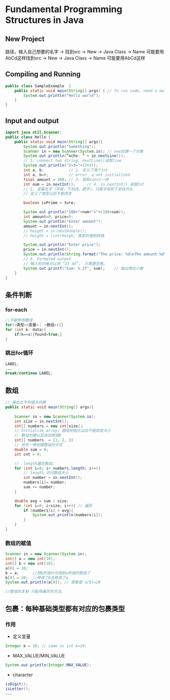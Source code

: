 # Fundamental Programming Structures in Java
## New Project
路径，输入自己想要的名字 -> 找到src -> New -> Java Class -> Name 可能要用AbCd这样找到src -> New -> Java Class -> Name 可能要用AbCd这样
## Compiling and Running
```java
public class SampleExample  {
    public static void main(String[] args) { // To run code, need a main method
        System.out.println("Hello world");
    }
}
```
## Input and output
```java
import java.util.Scanner;
public class Hello {
    public static void main(String[] args){
        System.out.println("Something");
        Scanner in = new Scanner(System.in); // new创建一个对象
        System.out.println(“echo: ” + in.nextLine());
		// 1. connect two string, nextLine()读取line
		System.out.println("2+3="+(2+3));
		int a, b; 			// 2. 定义了两个int
		int a, b=0; 		// error. a not initialised.
		final amount = 100; // 3. 就和const一样
		int num = in.nextInt(); 	// 4. in.nextInt() 读取Int
		// 5. 变量名字（字母，下划线，数字）。只能字母和下划线开头
		// 定义了类型以后不能改变 

		boolean isPrime = ture;

		System.out.println("100+"+num+"="+(100+num));
		int amount=0, price=0;
		System.out.println("Enter amount");
		amount = in.nextInt();
		// height = in.nextDouble();
		// height = (int)heigh; 类型的强制转换

		System.out.println("Enter price");
		price = in.nextInt();
		System.out.println(String.format("The price: %d\nThe amount:%d\n", price,amount));
		// 6. Formated output
		// 输入的时候可以用 “23 44”。 只需要空格。
		System.out.printf("Sum: %.2f", sum); 	// 输出两位小数
    }
}
```
## 条件判断
### for-each
```java
//不能修改数组
for(<类型><变量>： <数组>){}
for (int k: data){
	if(k==x){found=true;} 
}
```
### 跳出for循环
```java
LABEL:
...
break/continue LABEL;
```
## 数组
```java
// 输出比平均值大的数
public static void main(String[] args){
	
	Scanner in = new Scanner(System.in);	
	int size = in.nextInt();
	int[] numbers = new int[size]；    
	// Initialise array; 数组初始化以后不能改变大小
	// 数组创建以后自动赋值0
	int[] numbers  = {1, 2, 3}		
	// 另外一种创建数组的方式
	double sum = 0;
	int cnt = 0;

	//  length遍历数组;
	for (int i=0; i< numbers.length; i++){	
		// length 访问数组大小
		int number = in.nextInt();
		numbers[i]= number;
		sum += number;
	}

	double avg = sum / size;
	for (int i=0; i<size; i++){	// 遍历
		if (numbers[i] > avg){
			System.out.println(numbers[i]);
		}
	}
}

```
### 数组的赋值
```java
Scanner in = new Scanner(System.in);
int[] a = new int[10];
int[] b = new int[10];
a[0] = 10;
b = a;		//把b的指针也指到a所指的数组了
b[0] = 20;	//修改了b也修改了a
System.out.println(a[0]); // 答案是 a[0]=20

//数组的复制 只能用遍历的方法。
```
## 包裹：每种基础类型都有对应的包裹类型
### 作用
- 定义变量
```java
Integer k = 10; // same as int k=10;
```
- MAX_VALUE/MIN_VALUE
```java
System.out.println(Integer.MAX_VALUE); 
```
- character
```java
isDigit();
isLetter();
...
```